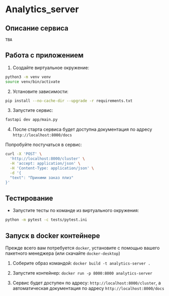 # Analytics_server

## Описание сервиса

`TBA`

## Работа с приложением

1) Создайте виртуальное окружение:

```bash
python3 -m venv venv
source venv/bin/activate
```

2) Установите зависимости:

```bash
pip install --no-cache-dir --upgrade -r requirements.txt
```

3) Запустите сервис:

```bash
fastapi dev app/main.py
```

4) После старта сервиса будет доступна документация по адресу `http://localhost:8000/docs`

Попробуйте постучаться в сервис:

```bash
curl -X 'POST' \
  'http://localhost:8000/cluster' \
  -H 'accept: application/json' \
  -H 'Content-Type: application/json' \
  -d '{
  "text": "Приними заказ плиз"
}'
```

## Тестирование

- Запустите тесты по команде из виртуального окружения:

```bash
python -m pytest -c tests/pytest.ini
```

## Запуск в docker контейнере

Прежде всего вам потребуется `docker`, установите с помощью вашего пакетного менеджера (или скачайте `docker-desktop`)

1) Соберите образ командой: `docker build -t analytics-server .`

2) Запустите контейнер: `docker run -p 8000:8000 analytics-server`

3) Сервис будет доступен по адресу: `http://localhost:8000/cluster`, а автоматическая документация по адресу `http://localhost:8000/docs`

